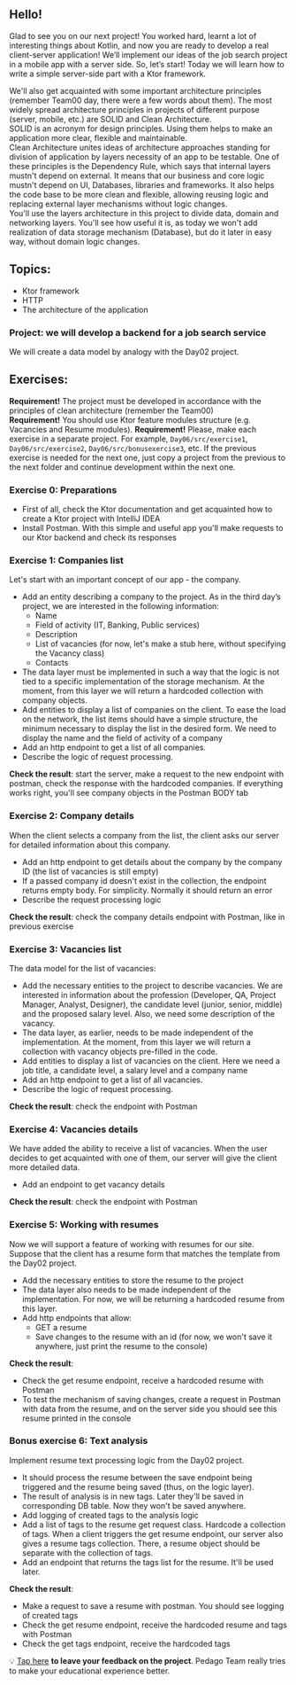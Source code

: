 ## Hello!   

Glad to see you on our next project! You worked hard, learnt a lot of interesting things about Kotlin, and now you are ready to develop a real client-server application! We’ll implement our ideas of the job search project in a mobile app with a server side. So, let’s start! Today we will learn how to write a simple server-side part with a Ktor framework.

We'll also get acquainted with some important architecture principles (remember Team00 day, there were a few words about them). The most widely spread architecture principles in projects of different purpose (server, mobile, etc.) are SOLID and Clean Architecture.  
SOLID is an acronym for design principles. Using them helps to make an application more clear, flexible and maintainable.  
Clean Architecture unites ideas of architecture approaches standing for division of application by layers necessity of an app to be testable. One of these principles is the Dependency Rule, which says that internal layers mustn't depend on external. It means that our business and core logic mustn't depend on UI, Databases, libraries and frameworks. It also helps the code base to be more clean and flexible, allowing reusing logic and replacing external layer mechanisms without logic changes.  
You'll use the layers architecture in this project to divide data, domain and networking layers. You'll see how useful it is, as today we won't add realization of data storage mechanism (Database), but do it later in easy way, without domain logic changes.  

## Topics:
- Ktor framework
- HTTP
- The architecture of the application

### Project: we will develop a backend for a job search service
We will create a data model by analogy with the Day02 project.  

## Exercises:

**Requirement!** The project must be developed in accordance with the principles of clean architecture (remember the Team00)  
**Requirement!** You should use Ktor feature modules structure (e.g. Vacancies and Resume modules).
**Requirement!** Please, make each exercise in a separate project. For example, `Day06/src/exercise1`, `Day06/src/exercise2`, `Day06/src/bonusexercise3`, etc. If the previous exercise is needed for the next one, just copy a project from the previous to the next folder and continue development within the next one.

### Exercise 0: Preparations
- First of all, check the Ktor documentation and get acquainted how to create a Ktor project with IntelliJ IDEA
- Install Postman. With this simple and useful app you'll make requests to our Ktor backend and check its responses

### Exercise 1: Companies list
Let's start with an important concept of our app - the company.

- Add an entity describing a company to the project. As in the third day’s project, we are interested in the following information:
  - Name
  - Field of activity (IT, Banking, Public services)
  - Description
  - List of vacancies (for now, let's make a stub here, without specifying the Vacancy class)
  - Contacts
- The data layer must be implemented in such a way that the logic is not tied to a specific implementation of the storage mechanism. At the moment, from this layer we will return a hardcoded collection with company objects.
- Add entities to display a list of companies on the client. To ease the load on the network, the list items should have a simple structure, the minimum necessary to display the list in the desired form. We need to display the name and the field of activity of a company
- Add an http endpoint to get a list of all companies.
- Describe the logic of request processing.

**Check the result**: start the server, make a request to the new endpoint with postman, check the response with the hardcoded companies. If everything works right, you'll see company objects in the Postman BODY tab

### Exercise 2: Company details
When the client selects a company from the list, the client asks our server for detailed information about this company.
- Add an http endpoint to get details about the company by the company ID (the list of vacancies is still empty)
- If a passed company id doesn't exist in the collection, the endpoint returns empty body. For simplicity. Normally it should return an error
- Describe the request processing logic

**Check the result**: check the company details endpoint with Postman, like in previous exercise

### Exercise 3: Vacancies list
The data model for the list of vacancies:
- Add the necessary entities to the project to describe vacancies. We are interested in information about the profession (Developer, QA, Project Manager, Analyst, Designer), the candidate level (junior, senior, middle) and the proposed salary level. Also, we need some description of the vacancy.
- The data layer, as earlier, needs to be made independent of the implementation. At the moment, from this layer we will return a collection with vacancy objects pre-filled in the code.
- Add entities to display a list of vacancies on the client. Here we need a job title, a candidate level, a salary level and a company name
- Add an http endpoint to get a list of all vacancies.
- Describe the logic of request processing.

**Check the result**: check the endpoint with Postman

### Exercise 4: Vacancies details
We have added the ability to receive a list of vacancies. When the user decides to get acquainted with one of them, our server will give the client more detailed data.
- Add an endpoint to get vacancy details

**Check the result**: check the endpoint with Postman

### Exercise 5: Working with resumes
Now we will support a feature of working with resumes for our site. Suppose that the client has a resume form that matches the template from the Day02 project.
- Add the necessary entities to store the resume to the project
- The data layer also needs to be made independent of the implementation. For now, we will be returning a hardcoded resume from this layer.
- Add http endpoints that allow:
  - GET a resume
  - Save changes to the resume with an id (for now, we won't save it anywhere, just print the resume to the console)

**Check the result**:
- Check the get resume endpoint, receive a hardcoded resume with Postman
- To test the mechanism of saving changes, create a request in Postman with data from the resume, and on the server side you should see this resume printed in the console

### Bonus exercise 6: Text analysis
Implement resume text processing logic from the Day02 project.
- It should process the resume between the save endpoint being triggered and the resume being saved (thus, on the logic layer).
- The result of analysis is in new tags. Later they'll be saved in corresponding DB table. Now they won't be saved anywhere.
- Add logging of created tags to the analysis logic
- Add a list of tags to the resume get request class. Hardcode a collection of tags. When a client triggers the get resume endpoint, our server also gives a resume tags collection. There, a resume object should be separate with the collection of tags.
- Add an endpoint that returns the tags list for the resume. It'll be used later. 

**Check the result**:
- Make a request to save a resume with postman. You should see logging of created tags
- Check the get resume endpoint, receive the hardcoded resume and tags with Postman
- Check the get tags endpoint, receive the hardcoded tags

💡 [Tap here](https://forms.gle/QKw7mAuvx9gyBk6k6) **to leave your feedback on the project**. Pedago Team really tries to make your educational experience better.

